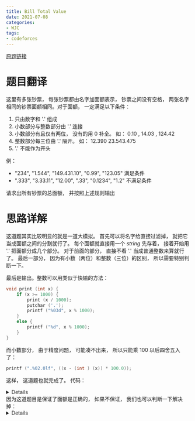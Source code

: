 ```yaml
---
title: Bill Total Value
date: 2021-07-08
categories:
- WJC
tags: 
- codeforces
---
```


<a href="https://codeforces.com/problemset/problem/727/B" target="_blank">原题链接</a>
# 题目翻译
这里有多张钞票， 每张钞票都由名字加面额表示， 钞票之间没有空格， 两张名字相同的钞票面额相同。对于面额， 一定满足以下条件：

  1. 只由数字和 '.' 组成
  2. 小数部分与整数部分由 '.' 连接
  3. 小数部分有且仅有两位， 没有的用 $0$ 补全。 如： $0.10$ , $14.03$ , $124.42$
  4. 整数部分每三位由 '.' 隔开。 如： $12.390$ $23.543.475$
  5. '.' 不能作为开头
 
例：

  * "$234$", "$1.544$", "$149.431.10$", "$0.99$", "$123.05$" 满足条件
  * "$.333$", "$3.33.11$", "$12.00$", "$.33$", "$0.1234$", "$1.2$" 不满足条件

请求出所有钞票的总面额， 并按照上述规则输出

# 思路详解

这道题其实比较明显的就是一道大模拟。 首先可以将名字给直接过滤掉， 就把它当成面额之间的分割就行了。 每个面额就直接用一个 *string* 先存着， 接着开始用 '.' 把面额分成几个部分。 对于前面的部分， 直接不看 '.' 当成普通整数来算就行了。 最后一部分， 因为有小数（两位）和整数（三位）的区别， 所以需要特别判断一下。

最后是输出。整数可以用类似于快输的方法：

```cpp
void print (int x) {
	if (x >= 1000) {
		print (x / 1000);
		putchar ('.');
		printf ("%03d", x % 1000);
	}
	else {
		printf ("%d", x % 1000);
	}
}
```

而小数部分， 由于精度问题， 可能凑不出来， 所以只能乘 $100$ 以后四舍五入了：
```cpp
printf (".%02.0lf", ((x - (int ) (x)) * 100.0));
```
这样， 这道题也就完成了。
代码：

<details>

```cpp
#include <cstdio>
#include <algorithm>
#include <string>
using namespace std;

#define MAXN 100000

string s;

void print (int x) {
	if (x >= 1000) {
		print (x / 1000);
		putchar ('.');
		printf ("%03d", x % 1000);
	}
	else {
		printf ("%d", x % 1000);
	}
}
void print (double x) {
	print ((int) (x));
	if (int (x) != x) {
		printf (".%02.0lf", ((x - (int ) (x)) * 100.0));
	}
}

int main () {
	double sum = 0;
	
	while (1) {
		char c = getchar ();
		
		s.clear();
		while ((c < '0' || c > '9') && c != '.' && c != EOF) {
			c = getchar ();
		}
		if (c == EOF) {
			break;
		}
		while ((c >= '0' && c <= '9') || c == '.') {
			s.push_back(c);
			c = getchar ();
		}
		
		int h = s.rfind('.');
		
		if (h == string::npos) {
			int x = 0;
			
			for (int i = 0; i < s.size(); i ++) {
				if (s[i] != '.') {
					x = x * 10 + (s[i] ^ 48);
				}
			}
			sum += x;
		}
		else {
			if (s.size() - h - 1 == 3){
				int x = 0;
				
				for (int i = 0; i < s.size(); i ++) {
					if (s[i] != '.') {
						x = x * 10 + (s[i] ^ 48);
					}
				}
				sum += x;
			}
			else {
				int x = 0;
				int y = 0;
				
				for (int i = 0; i <= h; i ++) {
					if (s[i] != '.') {
						x = x * 10 + (s[i] ^ 48);
					}
				}
				sum += x;
				for (int i = h + 1; i < s.size(); i ++) {
					if (s[i] != '.') {
						y = y * 10 + (s[i] ^ 48);
					}
				}
				sum += 1.0 * y / 100;
			}
		}
		if (c == EOF) {
			break;
		}
	}
	print (sum);
}
```

</details>
因为这道题目是保证了面额是正确的， 如果不保证， 我们也可以判断一下解决掉：

<details>

```cpp
#include <cstdio>
#include <algorithm>
#include <string>
using namespace std;

#define MAXN 100000

string s;

void print (int x) {
	if (x >= 1000) {
		print (x / 1000);
		putchar ('.');
		printf ("%03d", x % 1000);
	}
	else {
		printf ("%d", x % 1000);
	}
}
void print (double x) {
	print ((int) (x));
	if (int (x) != x) {
		printf (".%02.0lf", ((x - (int ) (x)) * 100.0));
	}
}

int main () {
	double sum = 0;
	
	while (1) {
		char c = getchar ();
		
		s.clear();
		while ((c < '0' || c > '9') && c != '.' && c != EOF) {
			c = getchar ();
		}
		if (c == EOF) {
			break;
		}
		while ((c >= '0' && c <= '9') || c == '.') {
			s.push_back(c);
			c = getchar ();
		}
		
		int h = -1;
		bool bl = 0;
		
		while (s.find ('.', h + 1) != string::npos) {
			int t = s.find ('.', h + 1);
			
			if (t - h - 1 > 3 || (h != -1 && t - h - 1 != 3)) {
				bl = 1;
				
				break;
			}
			h = t;
		}
		if (bl) {
			continue;
		}
		if (h == -1) {
			if (s.size() > 3) {
				continue;
			}
			
			int x = 0;
			
			for (int i = 0; i < s.size(); i ++) {
				if (s[i] != '.') {
					x = x * 10 + (s[i] ^ 48);
				}
			}
			sum += x;
		}
		else {
			if (s.size() - h - 1 == 1 || s.size() - h - 1 > 3) {
				continue;
			}
			else if (s.size() - h - 1 == 3){
				int x = 0;
				
				for (int i = 0; i < s.size(); i ++) {
					if (s[i] != '.') {
						x = x * 10 + (s[i] ^ 48);
					}
				}
				sum += x;
			}
			else {
				int x = 0;
				int y = 0;
				
				for (int i = 0; i <= h; i ++) {
					if (s[i] != '.') {
						x = x * 10 + (s[i] ^ 48);
					}
				}
				sum += x;
				for (int i = h + 1; i < s.size(); i ++) {
					if (s[i] != '.') {
						y = y * 10 + (s[i] ^ 48);
					}
				}
				sum += 1.0 * y / 100;
			}
		}
		if (c == EOF) {
			break;
		}
	}
	print (sum);
}
```

</details>
